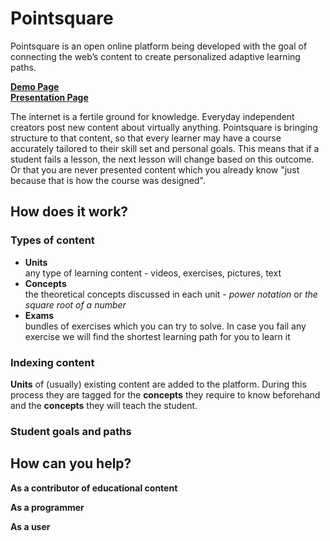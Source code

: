 # Pointsquare #

Pointsquare is an open online platform being developed with the goal of connecting the web’s content to create personalized adaptive learning paths. 

**[Demo Page](https://pointsquare.herokuapp.com/)**  
**[Presentation Page](http://pointsquare.org/)**  

The internet is a fertile ground for knowledge. Everyday independent creators post new content about virtually anything. Pointsquare is bringing structure to that content, so that every learner may have a course accurately tailored to their skill set and personal goals. This means that if a student fails a lesson, the next lesson will change based on this outcome. Or that you are never presented content which you already know "just because that is how the course was designed".


## How does it work? ##
### Types of content ###  
- **Units**   
any type of learning content - videos, exercises, pictures, text
- **Concepts**  
the theoretical concepts discussed in each unit - *power notation* or *the square root of a number* 
- **Exams**  
bundles of exercises which you can try to solve. In case you fail any exercise we will find the shortest learning path for you to learn it

### Indexing content ###  
**Units** of (usually) existing content are added to the platform. During this process they are tagged for the **concepts** they require to know beforehand and the **concepts** they will teach the student. 

### Student goals and paths ###

## How can you help? ##
**As a contributor of educational content**

**As a programmer**

**As a user**
